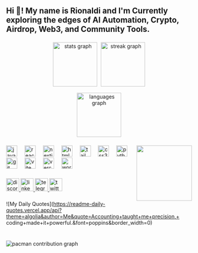 <h2 align="left">Hi 👋! My name is Rionaldi and I'm Currently exploring the edges of AI Automation, Crypto, Airdrop, Web3, and Community Tools.</h2>

###

<div align="center">
  <div style="display: flex; justify-content: center; gap: 10px;">
    <img src="https://github-readme-stats.vercel.app/api?username=4funnds&theme=blue_navy&hide_border=false&include_all_commits=false&count_private=false" height="120" alt="stats graph" />
    <img src="https://nirzak-streak-stats.vercel.app/?user=4funnds&theme=blue_navy&hide_border=false" height="120" alt="streak graph" />
  </div>
  <br />
  <img src="https://github-readme-stats.vercel.app/api/top-langs/?username=4funnds&theme=blue_navy&hide_border=false&include_all_commits=false&count_private=false&layout=compact" height="120" alt="languages graph" />
</div>

###

<img align="right" height="150" src="https://media0.giphy.com/media/v1.Y2lkPTc5MGI3NjExYTJ4OWE2bmZjaXNmczBrZHdrcHYzeXRtcWM3ZWFhOGZ4enVmcXhoOSZlcD12MV9pbnRlcm5hbF9naWZfYnlfaWQmY3Q9Zw/ryKkajMOMjYCQ/giphy.gif"  />

###

<div align="left">
  <img src="https://cdn.jsdelivr.net/gh/devicons/devicon/icons/javascript/javascript-original.svg" height="30" alt="javascript logo"  />
  <img width="12" />
  <img src="https://cdn.jsdelivr.net/gh/devicons/devicon/icons/react/react-original.svg" height="30" alt="react logo"  />
  <img width="12" />
  <img src="https://cdn.jsdelivr.net/gh/devicons/devicon/icons/nextjs/nextjs-original.svg" height="30" alt="nextjs logo"  />
  <img width="12" />
  <img src="https://skillicons.dev/icons?i=html" height="30" alt="html5 logo"  />
  <img width="12" />
  <img src="https://skillicons.dev/icons?i=tailwind" height="30" alt="tailwindcss logo"  />
  <img width="12" />
  <img src="https://skillicons.dev/icons?i=css" height="30" alt="css3 logo"  />
  <img width="12" />
  <img src="https://skillicons.dev/icons?i=py" height="30" alt="python logo"  />
  <img width="12" />
  <img src="https://skillicons.dev/icons?i=git" height="30" alt="git logo"  />
  <img width="12" />
  <img src="https://skillicons.dev/icons?i=vite" height="30" alt="vite logo"  />
  <img width="12" />
  <img src="https://skillicons.dev/icons?i=vercel" height="30" alt="vercel logo"  />
  <img width="12" />
  <img src="https://skillicons.dev/icons?i=wordpress" height="30" alt="wordpress logo"  />
</div>

###

<div align="left">
  <a href="https://discord.com/4funnds" target="_blank">
    <img src="https://img.shields.io/static/v1?message=Discord&logo=discord&label=&color=7289DA&logoColor=white&labelColor=&style=for-the-badge" height="35" alt="discord logo"  />
  </a>
  <a href="https://www.linkedin.com/in/rionaldi-lie-44ab41280/" target="_blank">
    <img src="https://img.shields.io/static/v1?message=LinkedIn&logo=linkedin&label=&color=0077B5&logoColor=white&labelColor=&style=for-the-badge" height="35" alt="linkedin logo"  />
  </a>
  <a href="https://t.me/fourfunnds" target="_blank">
    <img src="https://img.shields.io/static/v1?message=Telegram&logo=telegram&label=&color=2CA5E0&logoColor=white&labelColor=&style=for-the-badge" height="35" alt="telegram logo"  />
  </a>
  <a href="https://x.com/4funnds" target="_blank">
    <img src="https://img.shields.io/static/v1?message=Twitter&logo=twitter&label=&color=1DA1F2&logoColor=white&labelColor=&style=for-the-badge" height="35" alt="twitter logo"  />
  </a>
</div>

###

![My Daily Quotes](https://readme-daily-quotes.vercel.app/api?theme=algolia&author=Me&quote=Accounting+taught+me+precision,+ coding+made+it+powerful.&font=poppins&border_width=0)

###

<br clear="both">

<picture>
  <source media="(prefers-color-scheme: dark)" srcset="https://raw.githubusercontent.com/4funnds/4funnds/output/pacman-contribution-graph-dark.svg">
  <source media="(prefers-color-scheme: light)" srcset="https://raw.githubusercontent.com/4funnds/4funnds/output/pacman-contribution-graph.svg">
  <img alt="pacman contribution graph" src="https://raw.githubusercontent.com/4funnds/4funnds/output/pacman-contribution-graph.svg">
</picture>

###